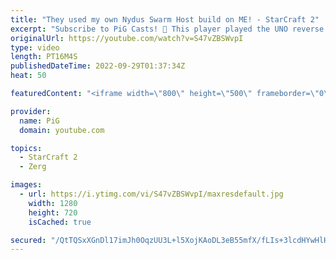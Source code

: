 ```yaml
---
title: "They used my own Nydus Swarm Host build on ME! - StarCraft 2"
excerpt: "Subscribe to PiG Casts! 🐷 This player played the UNO reverse card on me with my own fastest nydus swarm host build! If you want my notes they're in The Book of Filth 2.0: https://docs.google.com/document/d/1GbpZ-qjoUQ42ZwVsmk3cYgLZ1WYNcLc9l6KUo-Zuudk/edit?usp=sharing -- 🐷 Main Channel: https://www.youtube.com/user/PiGstarcraft"
originalUrl: https://youtube.com/watch?v=S47vZBSWvpI
type: video
length: PT16M4S
publishedDateTime: 2022-09-29T01:37:34Z
heat: 50

featuredContent: "<iframe width=\"800\" height=\"500\" frameborder=\"0\" src=\"https://www.youtube.com/embed/S47vZBSWvpI\" allow=\"accelerometer; autoplay; encrypted-media; gyroscope; picture-in-picture\" allowfullscreen></iframe>"

provider:
  name: PiG
  domain: youtube.com

topics:
  - StarCraft 2
  - Zerg

images:
  - url: https://i.ytimg.com/vi/S47vZBSWvpI/maxresdefault.jpg
    width: 1280
    height: 720
    isCached: true

secured: "/QtTQSxXGnDl17imJh0OqzUU3L+l5XojKAoDL3eB55mfX/fLIs+3lcdHYwHlHa4bklMirFv+CGtJXgXoC13lV08knnt8fjlYvmDi9qQhWoci/2cLiOfbcKKDSzDCsUK5R0P1brQ7AQHFV74aDRq9twbZSyMIKZg6iABx13QBRe1JPLLK05vRPo0a6ZxWLXXbs6QtfiM2LbDXYB9WfjVCTM7igJRsAdCOiAKlEHcLF+ap9qcU3MAiNK3RL/9zZYSxHLisg/BOuBQz4B6d9eNWjTHWQiiYSDVsw4Mb+rStdoi9vfEinwz4g9oOTCJSGTs3F27gASYdEB5nq5veDjD4+EQfX9qbXIQ6rXUcITyrdzZ/ZtfqN9o1Z0cUe4fYsPzMi1zmZgxLJIO22Iu5sbw7GO3/+RkYB1IliTAbrHKP9BI=;aK3rqVgOaJzDsK+5lgOJmw=="
---
```


